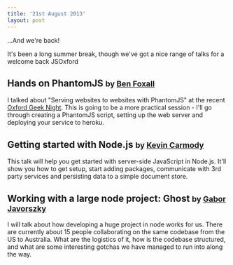 ```yaml
---
title: '21st August 2013'
layout: post
---
```


&hellip;And we're back!

It's been a long summer break,  though we've got a nice range of talks for a welcome back JSOxford

## Hands on PhantomJS <small>by <a href="http://benjaminbenben.com">Ben Foxall</a></small>

I talked about "Serving websites to websites with PhantomJS" at the recent [Oxford Geek Night](http://oxford.geeknights.net/ogn32/).  This is going to be a more practical session - I'll go through creating a PhantomJS script, setting up the web server and deploying your service to heroku.

## Getting started with Node.js <small>by <a href="https://skinofstars.com">Kevin Carmody</a></small>

This talk will help you get started with server-side JavaScript in Node.js. It'll show you how to get setup, start adding packages, communicate with 3rd party services and persisting data to a simple document store. 

## Working with a large node project: Ghost <small>by <a href="https://twitter.com/javorszky">Gabor Javorszky</a></small>

I will talk about how developing a huge project in node works for us. There are currently about 15 people collaborating on the same codebase from the US to Australia. What are the logistics of it, how is the codebase structured, and what are some interesting gotchas we have managed to run into along the way.
